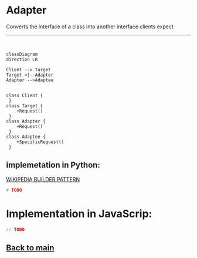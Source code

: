 # Adapter
Converts the interface of a class into another interface clients expect

---
$~$
```mermaid
classDiagram
direction LR

Client --> Target
Target <|--Adapter
Adapter -->Adaptee


class Client {
 }
class Target {
    +Request()
 }
class Adapter {
    +Request()
 }
class Adaptee {
    +SpecificRequest()
 }

```

## implemetation in Python:
<a href="" target="_blank">WIKIPEDIA BUILDER PATTERN</a>
```python
# TODO
```
# Implementation in JavaScrip:

```js
// TODO
```

## [Back to main](../readme.md)